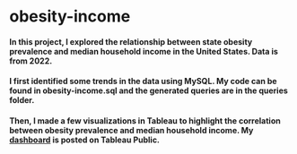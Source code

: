 # obesity-income
#### In this project, I explored the relationship between state obesity prevalence and median household income in the United States. Data is from 2022.
#### I first identified some trends in the data using MySQL. My code can be found in obesity-income.sql and the generated queries are in the queries folder.
#### Then, I made a few visualizations in Tableau to highlight the correlation between obesity prevalence and median household income. My [dashboard](https://public.tableau.com/shared/66XYBF2QB?:display_count=n&:origin=viz_share_link) is posted on Tableau Public.
